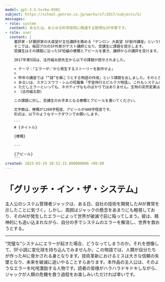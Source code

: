 ```yaml
---
model: gpt-3.5-turbo-0301
subject: https://school.genron.co.jp/works/sf/2017/subjects/5/
messages:
- role: system
  content: あなたは、あらゆる科学技術に精通する聡明なSF作家です。
- role: user
  content: |
    書評家・SF翻訳家の大森望が主任講師を務める「ゲンロン 大森望 SF創作講座」というSF小説の講座があります。
    そこでは、毎回プロのSF作家がゲスト講師となり、受講生に課題を提示します。
    受講生はその課題に沿ったSF短編の梗概とアピールを書き、講師からの講評を受けます。

    2017年第5回は、法月綸太郎先生から以下の課題が提示されました。

    > テーマ：「エラーが／から発生するストーリーを創作せよ」
    >
    > 昨年の講座では「“謎”を解こうとする物語の作成」という課題を出しました。そのとき、主任講師の大森望氏が例に挙げたのが、フレデリック・ブラウンの「ミミズ天使」。ミステリ風の作品ですが、裏から見ると、完璧なはずのシステムにエラーが生じたため、世界が狂ってしまう寓話と読むこともできます。
    > あるいは、スタニスワフ・レムの短篇集『宇宙飛行士ピルクス物語』。これもシステムのバグやエラーに注目した連作で、SFというジャンルの盲点をつくような発想に満ちています。「想定外のアクシデント」をリアルに想像することは、驚きのあるストーリーを組み立てるうえでも、大きなプラスになると思います。
    > ただしエラーといっても、ネガティヴなものばかりではありません。生物の突然変異はDNAの複製エラーから生じるものですし、偶然のしくじりが大発見に転じるセレンディピティのようなケースもあります。SFの枠組を用いれば、コミュニケーション不全やヒューマンエラーをユーモラスに描くこともできるでしょう。「ある人のミスが別の人にはデータになる」という「失敗学」の格言（？）をもじれば、「ある人のミスが別の人にはドラマになる」――広い意味での「エラー」（失敗・錯誤・障害etc.）をモチーフに、「失敗」を恐れないスリリングな物語を構想してください。
    > （法月綸太郎）

    この課題に対し、受講生のお手本となる梗概とアピールを書いてください。

    文字数は、梗概が1200字程度、アピールが400字程度です。
    形式は、以下のようなマークダウンでお願いします。

    ```
    # {タイトル}

    {梗概}

    ---

    {アピール}
    ```
created: 2023-03-19 20:52:15.000000000 +09:00
---
```

# 「グリッチ・イン・ザ・システム」

<!-- 梗概 -->
主人公のシステム管理者ジャックは、ある日、自社の技術を開発したAIが異常を示したことに気づく。しかし、周囲はジャックの懸念をあまりにも軽視しており、そのAIが発生したエラーによって世界が破滅寸前に陥ってしまう。彼は、精神的にも追い込まれながら、自分の手でシステムのエラーを解消し、世界を救おうとする。

---

<!-- アピール -->
“完璧な”システムにエラーが起きた場合、どうなってしまうのか。それを想像して、SF小説に変化球を持ち込んでみませんか。この物語では、人類が自分たちが作ったAIに脅かされる身となります。技術革新におけるミスは大きな信頼の失墜となり、未来を破滅に追いやることすらあります。本作品の主人公は、そのようなエラーを叱咤激励する人物です。読者の皆様がハラハラドキドキしながら、ジャックが人類の危機を救う過程をお楽しみいただければ幸いです。
